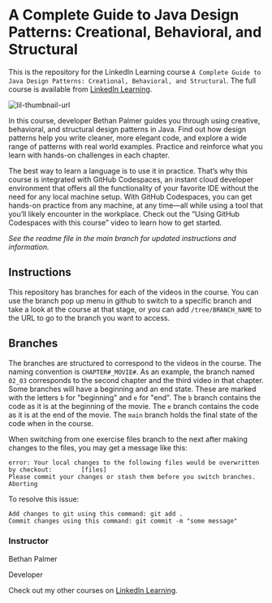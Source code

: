 # A Complete Guide to Java Design Patterns: Creational, Behavioral, and Structural

This is the repository for the LinkedIn Learning course `A Complete Guide to Java Design Patterns: Creational, Behavioral, and Structural`. The full course is available from [LinkedIn Learning][lil-course-url].

![lil-thumbnail-url]

<p>In this course, developer Bethan Palmer guides you through using creative, behavioral, and structural design patterns in Java. Find out how design patterns help you write cleaner, more elegant code, and explore a wide range of patterns with real world examples. Practice and reinforce what you learn with hands-on challenges in each chapter.</p>

<p>The best way to learn a language is to use it in practice. That’s why this course is integrated with GitHub Codespaces, an instant cloud developer environment that offers all the functionality of your favorite IDE without the need for any local machine setup. With GitHub Codespaces, you can get hands-on practice from any machine, at any time—all while using a tool that you’ll likely encounter in the workplace. Check out the “Using GitHub Codespaces with this course” video to learn how to get started.</p>

_See the readme file in the main branch for updated instructions and information._
## Instructions
This repository has branches for each of the videos in the course. You can use the branch pop up menu in github to switch to a specific branch and take a look at the course at that stage, or you can add `/tree/BRANCH_NAME` to the URL to go to the branch you want to access.

## Branches
The branches are structured to correspond to the videos in the course. The naming convention is `CHAPTER#_MOVIE#`. As an example, the branch named `02_03` corresponds to the second chapter and the third video in that chapter. 
Some branches will have a beginning and an end state. These are marked with the letters `b` for "beginning" and `e` for "end". The `b` branch contains the code as it is at the beginning of the movie. The `e` branch contains the code as it is at the end of the movie. The `main` branch holds the final state of the code when in the course.

When switching from one exercise files branch to the next after making changes to the files, you may get a message like this:

    error: Your local changes to the following files would be overwritten by checkout:        [files]
    Please commit your changes or stash them before you switch branches.
    Aborting

To resolve this issue:
	
    Add changes to git using this command: git add .
	Commit changes using this command: git commit -m "some message"

 ### Instructor

Bethan Palmer

Developer

Check out my other courses on [LinkedIn Learning](https://www.linkedin.com/learning/instructors/bethan-palmer?u=104).


[0]: # (Replace these placeholder URLs with actual course URLs)

[lil-course-url]: https://www.linkedin.com/learning/complete-guide-to-java-design-patterns-creational-behavioral-and-structural
[lil-thumbnail-url]: https://media.licdn.com/dms/image/D4D0DAQEyFMOVuMzMew/learning-public-crop_675_1200/0/1711582600788?e=2147483647&v=beta&t=8fPn5iZ-ghDqbhm2QXeWYKlDNbUaIIHAV7rhwBEa8OU

